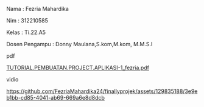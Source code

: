 


Nama : Fezria Mahardika


Nim : 312210585


Kelas : Ti.22.A5


Dosen Pengampu : Donny Maulana,S.kom,M.kom, M.M.S.I


pdf


[TUTORIAL.PEMBUATAN.PROJECT.APLIKASI-1_fezria.pdf](https://github.com/FezriaMahardika24/finallyprojek/files/13962056/TUTORIAL.PEMBUATAN.PROJECT.APLIKASI-1_fezria.pdf)



vidio




https://github.com/FezriaMahardika24/finallyprojek/assets/129835188/3e9eb1bb-cd85-4041-ab69-669a6e8d8dcb

